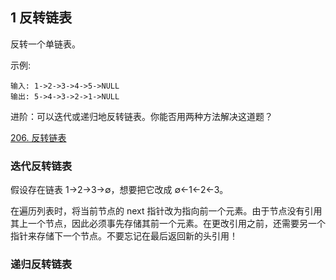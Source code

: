 ## 1 反转链表


反转一个单链表。

示例:

```
输入: 1->2->3->4->5->NULL
输出: 5->4->3->2->1->NULL
```

进阶：可以迭代或递归地反转链表。你能否用两种方法解决这道题？

[206. 反转链表](https://leetcode-cn.com/problems/reverse-linked-list/)

### 迭代反转链表

假设存在链表 1→2→3→∅，想要把它改成 ∅←1←2←3。

在遍历列表时，将当前节点的 next 指针改为指向前一个元素。由于节点没有引用其上一个节点，因此必须事先存储其前一个元素。在更改引用之前，还需要另一个指针来存储下一个节点。不要忘记在最后返回新的头引用！





### 递归反转链表







